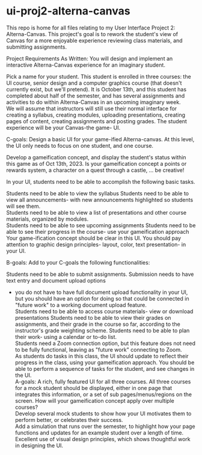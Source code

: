 # ui-proj2-alterna-canvas
This repo is home for all files relating to my User Interface Project 2: Alterna-Canvas.
This project's goal is to rework the student's view of Canvas for a more enjoyable experience reviewing class materials, and submitting assignments.


Project Requirements As Written:
You will design and implement an interactive Alterna-Canvas experience for an imaginary student. 

Pick a name for your student. 
This student is enrolled in three courses:
the UI course,
senior design
and a computer graphics course (that doesn't currently exist, but we'll pretend). 
It is October 13th, and this student has completed about half of the semester, and has several assignments and activities to do within Alterna-Canvas in an upcoming imaginary week.  
We will assume that instructors will still use their normal interface for creating a syllabus, creating modules, uploading presentations, creating pages of content, creating assignments and posting grades. The student experience will be your Canvas-the game- UI. 

C-goals: 
Design a basic UI for your game-ified Alterna-canvas.  At this level, the UI only needs to focus on one student, and one course. 

Develop a gameification concept, and display the student's status within this game as of Oct 13th, 2023.  Is your gameification concept a points or rewards system, a character on a quest through a castle, ... be creative! 

In your UI, students need to be able to accomplish the following basic tasks.  

Students need to be able to view the syllabus
Students need to be able to view all announcements- with new announcements highlighted so students will see them.  
Students need to be able to view a list of presentations and other course materials, organized by modules.   
Students need to be able to see upcoming assignments
Students need to be able to see their progress in the course- use your gameification approach
Your game-ification concept should be clear in this UI. You should pay attention to graphic design principles- layout, color, text presentation- in your UI.  

B-goals:
Add to your C-goals the following functionalities: 

Students need to be able to submit assignments.  Submission needs to have text entry and document upload options
* you do not have to have full document upload functionality in your UI, but you should have an option for doing so that could be connected in "future work" to a working document upload feature.  
Students need to be able to access course materials- view or download presentations
Students need to be able to view their grades on assignments, and their grade in the course so far, according to the instructor's grade weighting scheme. 
Students need to be able to plan their work- using a calendar or to-do list.  
Students need a Zoom connection option, but this feature does not need to be fully functional, leaving as "future work" connecting to Zoom.  
As students do tasks in this class, the UI should update to reflect their progress in the class, using your gameification approach.  You should be able to perform a sequence of tasks for the student, and see changes in the UI.   
A-goals:
A rich, fully featured UI for all three courses.  All three courses for a mock student should be displayed, either in one page that integrates this information, or a set of sub pages/menus/regions on the screen. How will your gameification concept apply over multiple courses?  
Develop several mock students to show how your UI motivates them to perform better, or celebrates their success.  
Add a simulation that runs over the semester, to highlight how your page functions and updates for an example student over a length of time. 
Excellent use of visual design principles, which shows thoughtful work in designing the UI.  
